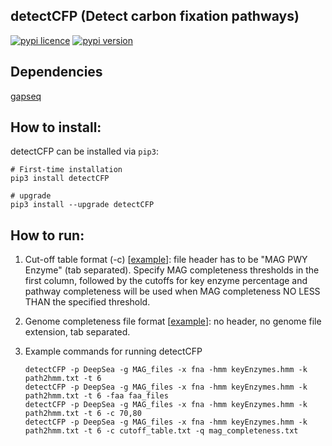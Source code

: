 
## detectCFP (Detect carbon fixation pathways)

[![pypi licence](https://img.shields.io/pypi/l/detectCFP.svg)](https://opensource.org/licenses/gpl-3.0.html)
[![pypi version](https://img.shields.io/pypi/v/detectCFP.svg)](https://pypi.python.org/pypi/detectCFP) 


Dependencies
---

[gapseq](https://github.com/jotech/gapseq)


How to install:
---

detectCFP can be installed via `pip3`:

    # First-time installation
    pip3 install detectCFP
        
    # upgrade
    pip3 install --upgrade detectCFP

How to run:
---

1. Cut-off table format (-c) [[example](example_data/cutoff_table.txt)]: file header has to be "MAG	PWY	Enzyme" (tab separated). 
Specify MAG completeness thresholds in the first column, followed by the cutoffs for key enzyme percentage 
and pathway completeness will be used when MAG completeness NO LESS THAN the specified threshold.

1. Genome completeness file format [[example](example_data/mag_completeness.txt)]: no header, no genome file extension, tab separated.
    
1. Example commands for running detectCFP

       detectCFP -p DeepSea -g MAG_files -x fna -hmm keyEnzymes.hmm -k path2hmm.txt -t 6 
       detectCFP -p DeepSea -g MAG_files -x fna -hmm keyEnzymes.hmm -k path2hmm.txt -t 6 -faa faa_files
       detectCFP -p DeepSea -g MAG_files -x fna -hmm keyEnzymes.hmm -k path2hmm.txt -t 6 -c 70,80
       detectCFP -p DeepSea -g MAG_files -x fna -hmm keyEnzymes.hmm -k path2hmm.txt -t 6 -c cutoff_table.txt -q mag_completeness.txt
